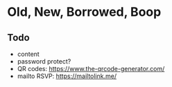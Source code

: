 # Old, New, Borrowed, Boop

## Todo

- content
- password protect?
- QR codes: https://www.the-qrcode-generator.com/
- mailto RSVP: https://mailtolink.me/
